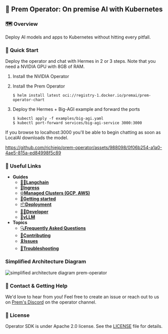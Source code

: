 ## 📡 Prem Operator: On premise AI with Kubernetes

### 🗺 Overview

Deploy AI models and apps to Kubernetes without hitting every pitfall.

### 🚀 Quick Start

Deploy the operator and chat with Hermes in 2 or 3 steps. Note that you need a NVIDIA GPU with 8GB of RAM.

1. Install the NVIDIA Operator
2. Install the Prem Operator
    ```
    $ helm install latest oci://registry-1.docker.io/premai/prem-operator-chart
    ```

3. Deploy the Hermes + Big-AGI example and forward the ports
    ```
    $ kubectl apply -f examples/big-agi.yaml
    $ kubectl port-forward services/big-agi-service 3000:3000
    ```

If you browse to localhost:3000 you'll be able to begin chatting as soon as
LocalAI downloads the model.

https://github.com/richiejp/prem-operator/assets/988098/0f06b254-a1a0-4ae5-815a-ed84998f5c89

### 🔗 Useful Links

- **Guides**
    - [🦜️🔗**Langchain**](./docs/guides/langchain.md)
    - [🧩**Ingress**](./docs/guides/ingress.md)
    - [🌐**Managed Clusters (GCP, AWS)**](./docs/guides/managed_cluster.md)
    - [📜**Getting started**](./docs/getting_started.md)
    - [📦**Deployment**](./docs/deployment.md)
    - [👩‍💻**Developer**](./docs/developer_guide.md)
    - [🧪**vLLM**](./docs/vllm.md)
- **Topics**
    - [🔍**Frequently Asked Questions**](./docs/faq.md)
    - [🤝**Contributing**](./docs/contributing.md)
    - [🎗️**Issues**](./docs/issues.md)
    - [🔧**Troubleshooting**](./docs/troubleshooting.md)

### Simplified Architecture Diagram 

![simplified architecture diagram prem-operator](https://github.com/premAI-io/prem-operator/assets/19930870/0b800db2-2c04-4b69-9672-d9f3c982507d)

### 💌 Contact & Getting Help

We'd love to hear from you! Feel free to create an issue or reach out to us on [Prem's Discord](https://discord.com/invite/kpKk6vYVAn) on the operator channel.

### 📝 License

Operator SDK is under Apache 2.0 license. See the [LICENSE](./LICENSE) file for details.

